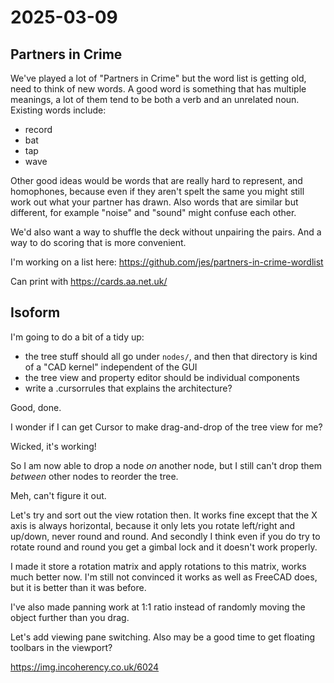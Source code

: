 # 2025-03-09

## Partners in Crime

We've played a lot of "Partners in Crime" but the word list is getting old,
need to think of new words. A good word is something that has multiple meanings,
a lot of them tend to be both a verb and an unrelated noun.
Existing words include:

 * record
 * bat
 * tap
 * wave

Other good ideas would be words that are really hard to represent, and homophones,
because even if they aren't spelt the same you might still work out what your
partner has drawn. Also words that are similar but different, for example
"noise" and "sound" might confuse each other.

We'd also want a way to shuffle the deck without unpairing the pairs. And a
way to do scoring that is more convenient.

I'm working on a list here: https://github.com/jes/partners-in-crime-wordlist

Can print with https://cards.aa.net.uk/

## Isoform

I'm going to do a bit of a tidy up:

 * the tree stuff should all go under `nodes/`, and then that directory is kind of a "CAD kernel" independent of the GUI
 * the tree view and property editor should be individual components
 * write a .cursorrules that explains the architecture?

Good, done.

I wonder if I can get Cursor to make drag-and-drop of the tree view for me?

Wicked, it's working!

So I am now able to drop a node *on* another node, but I still can't drop them
*between* other nodes to reorder the tree.

Meh, can't figure it out.

Let's try and sort out the view rotation then. It works fine except that the X axis
is always horizontal, because it only lets you rotate left/right and up/down, never
round and round. And secondly I think even if you do try to rotate round and round
you get a gimbal lock and it doesn't work properly.

I made it store a rotation matrix and apply rotations to this matrix, works much
better now. I'm still not convinced it works as well as FreeCAD does, but it is
better than it was before.

I've also made panning work at 1:1 ratio instead of randomly moving the object further
than you drag.

Let's add viewing pane switching. Also may be a good time to get floating toolbars
in the viewport?

https://img.incoherency.co.uk/6024
